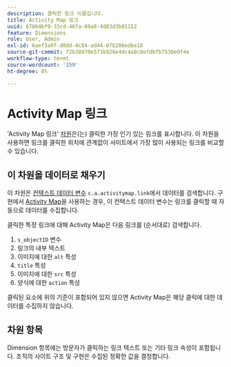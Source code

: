 ```yaml
---
description: 클릭한 링크 이름입니다.
title: Activity Map 링크
uuid: 67864bf9-33cd-46fa-89a8-4d83d3b81152
feature: Dimensions
role: User, Admin
exl-id: 6aef3a0f-d0dd-4c84-ad44-07b286edbe18
source-git-commit: 72b38970e573b928e4dc4a8c8efdbfb753be0f4e
workflow-type: tm+mt
source-wordcount: '159'
ht-degree: 8%

---
```


# Activity Map 링크

&#39;Activity Map 링크&#39; [차원](overview.md)은(는) 클릭한 가장 인기 있는 링크를 표시합니다. 이 차원을 사용하면 링크를 클릭한 위치에 관계없이 사이트에서 가장 많이 사용되는 링크를 비교할 수 있습니다.

## 이 차원을 데이터로 채우기

이 차원은 [컨텍스트 데이터 변수](/help/implement/vars/page-vars/contextdata.md) `c.a.activitymap.link`에서 데이터를 검색합니다. 구현에서 [Activity Map](/help/analyze/activity-map/overview.md)을 사용하는 경우, 이 컨텍스트 데이터 변수는 링크를 클릭할 때 자동으로 데이터를 수집합니다.

클릭한 특정 링크에 대해 Activity Map은 다음 링크를 (순서대로) 검색합니다.

1. `s_objectID` 변수
1. 링크의 내부 텍스트
1. 이미지에 대한 `alt` 특성
1. `title` 특성
1. 이미지에 대한 `src` 특성
1. 양식에 대한 `action` 특성

클릭된 요소에 위의 기준이 포함되어 있지 않으면 Activity Map은 해당 클릭에 대한 데이터를 수집하지 않습니다.

## 차원 항목

Dimension 항목에는 방문자가 클릭하는 링크 텍스트 또는 기타 링크 속성이 포함됩니다. 조직의 사이트 구조 및 구현은 수집된 정확한 값을 결정합니다.
